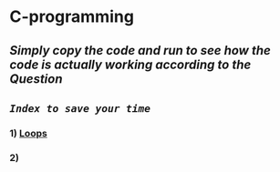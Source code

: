 # C-programming

## ***Simply copy the code and run to see how the code is actually working according to the Question***

## _`Index to save your time`_
### 1) [Loops](https://github.com/piyushgupta04/C-programming/blob/main/Loops.md)
### 2) []()

